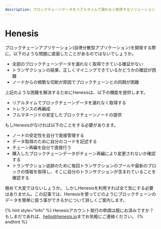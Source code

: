 ```yaml
---
description: ブロックチェーンデータをリアルタイムで漏れなく取得するソリューション
---
```


# Henesis

ブロックチェーンアプリケーション\(自律分散型アプリケーション\)を開発する際に、以下のような問題に直面したことがあるのではないでしょうか。

* 全部のブロックチェーンデータを漏れなく取得できている確証がない
* トランザクションの結果、正しくマイニングできているかどうかの確認が困難
* ノードからの頻繁な切断が原因でブロックチェーンとの同期が困難

上記のような困難を解決するためにHenesisは、以下の機能を提供します。

* リアルタイムでブロックチェーンデータを漏れなく取得する
* トレランスの再編成
* フルマネージドの安定したブロックチェーンノードの提供

もしHenesisがなければ以下のことをする必要があります。

* ノードの安定性を自分で直接管理する
* データ取得のために自分のコードを記述する
* チェーン再編を自分で直接行う
* 購入したブロックチェーンデータがチェーン再編により変更されないか確認する
* トランザクション追跡のために毎回トランザクションのプールや最新のブロックの情報を取得し、そこに自分のトランザクションが含まれていることを確認する

極めて大変ではないしょうか。 しかしHenesisを利用すれば全て気にする必要はありません。この記事では、Henesisを使ってどのようにブロックチェーンのデータを簡単に扱う事ができるかについて詳しくご案内します。

{% hint style="info" %}
Henesisアカウント発行の申請は既にお済みですか？もしまだであれば、[hello@henesis.io](mailto:hello@henesis.io)までお気軽にご連絡ください。
{% endhint %}



